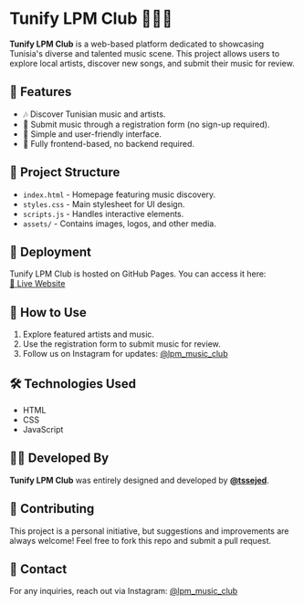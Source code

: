 # Tunify LPM Club 🎵🇹🇳

**Tunify LPM Club** is a web-based platform dedicated to showcasing Tunisia's diverse and talented music scene. This project allows users to explore local artists, discover new songs, and submit their music for review.  

## 🌟 Features
- 🎶 Discover Tunisian music and artists.  
- 📝 Submit music through a registration form (no sign-up required).  
- 🎨 Simple and user-friendly interface.  
- 🚀 Fully frontend-based, no backend required.  

## 📂 Project Structure
- `index.html` - Homepage featuring music discovery.  
- `styles.css` - Main stylesheet for UI design.  
- `scripts.js` - Handles interactive elements.  
- `assets/` - Contains images, logos, and other media.  

## 🚀 Deployment
Tunify LPM Club is hosted on GitHub Pages. You can access it here:  
[🔗 Live Website](https://tssejed.github.io/tunify.github.io/)  

## 📌 How to Use
1. Explore featured artists and music.  
2. Use the registration form to submit music for review.  
3. Follow us on Instagram for updates: [@lpm_music_club](https://www.instagram.com/lpm_music_club/)  

## 🛠️ Technologies Used
- HTML  
- CSS  
- JavaScript  

## 👨‍💻 Developed By
**Tunify LPM Club** was entirely designed and developed by **[@tssejed](https://github.com/tssejed)**.  

## 🎤 Contributing
This project is a personal initiative, but suggestions and improvements are always welcome! Feel free to fork this repo and submit a pull request.  

## 📧 Contact
For any inquiries, reach out via Instagram: [@lpm_music_club](https://www.instagram.com/lpm_music_club/)  
